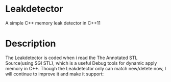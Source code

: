 # Leakdetector
A simple C++ memory leak detector in C++11

# Description
The Leakdetector is coded when i read the The Annotated STL Source(using SGI STL), which is a useful Debug tools for dynamic apply memory in C++. Though the Leakdetector only can match new/detete now, I will continue to improve it and make it support:





